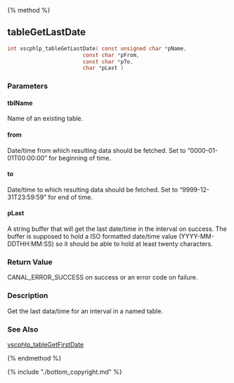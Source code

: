 
{% method %}
## tableGetLastDate

```c
int vscphlp_tableGetLastDate( const unsigned char *pName, 
                        const char *pFrom, 
                        const char *pTo,
                        char *pLast )
```

### Parameters

#### tblName
Name of an existing table.

#### from
Date/time from which resulting data should be fetched. Set to “0000-01-01T00:00:00” for beginning of time.

#### to
Date/time to which resulting data should be fetched. Set to “9999-12-31T23:59:59” for end of time.

#### pLast
A string buffer that will get the last date/time in the interval on success. The buffer is supposed to hold a ISO formatted date/time value (YYYY-MM-DDTHH:MM:SS) so it should be able to hold at least twenty characters.


### Return Value
CANAL_ERROR_SUCCESS on success or an error code on failure.

### Description
Get the last data/time for an interval in a named table. 

### See Also
[vscphlp_tableGetFirstDate](vscphlp_tablegetfirstdate.md)

{% endmethod %}

{% include "./bottom_copyright.md" %}